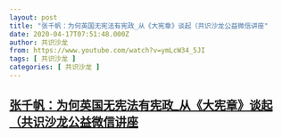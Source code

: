 ```yaml
---
layout: post
title: "张千帆：为何英国无宪法有宪政_从《大宪章》谈起（共识沙龙公益微信讲座"
date: 2020-04-17T07:51:48.000Z
author: 共识沙龙
from: https://www.youtube.com/watch?v=ymLcW34_5JI
tags: [ 共识沙龙 ]
categories: [ 共识沙龙 ]
---
```

<!--1587109908000-->
[张千帆：为何英国无宪法有宪政_从《大宪章》谈起（共识沙龙公益微信讲座](https://www.youtube.com/watch?v=ymLcW34_5JI)
------

<div>

</div>
